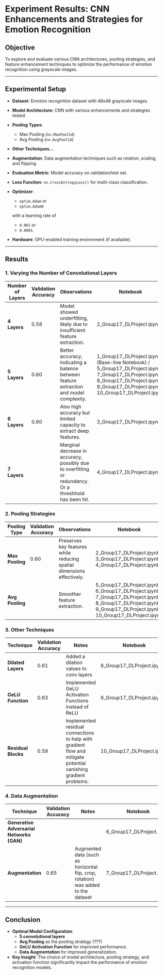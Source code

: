 # Experiment Results: CNN Enhancements and Strategies for Emotion Recognition

## Objective
To explore and evaluate various CNN architectures, pooling strategies, and feature enhancement techniques to optimize the performance of emotion recognition using grayscale images.

---

## Experimental Setup
- **Dataset**: Emotion recognition dataset with 48x48 grayscale images.
- **Model Architecture**: CNN with various enhancements and strategies tested.
- **Pooling Types**:
  - Max Pooling (`nn.MaxPool2d`)
  - Avg Pooling (`nn.AvgPool2d`)
- **Other Techniques...**
- **Augmentation**: Data augmentation techniques such as rotation, scaling, and flipping.
- **Evaluation Metric**: Model accuracy on validation/test set.
- **Loss Function**: `nn.CrossEntropyLoss()` for multi-class classification.
- **Optimizer**: 
  - `optim.Adam` or 
  - `optim.AdamW` 

  with a learning rate of 
  - `0.001` or 
  - `0.0001`.
- **Hardware**: GPU-enabled training environment (if available).

---

## Results

### 1. Varying the Number of Convolutional Layers

| **Number of Layers** | **Validation Accuracy** | **Observations**                                                                                        | **Notebook**                                                                                                                                                                                |
|----------------------|-------------------------|---------------------------------------------------------------------------------------------------------|---------------------------------------------------------------------------------------------------------------------------------------------------------------------------------------------|
| **4 Layers**         | 0.58                    | Model showed underfitting, likely due to insufficient feature extraction.                               | 2_Group17_DLProject.ipynb                                                                                                                                                                   |
| **5 Layers**         | 0.60                    | Better accuracy, indicating a balance between feature extraction and model complexity.                  | 1_Group17_DLProject.ipynb (Base-line Notebook) / 5_Group17_DLProject.ipynb / 7_Group17_DLProject.ipynb / 8_Group17_DLProject.ipynb / 9_Group17_DLProject.ipynb / 10_Group17_DLProject.ipynb |
| **6 Layers**         | 0.60                    | Also high accuracy but limited capacity to extract deep features.                                       | 3_Group17_DLProject.ipynb                                                                                                                                                                   |
| **7 Layers**         |                         | Marginal decrease in accuracy, possibly due to overfitting or redundancy. Or a threshhold has been hit. | 4_Group17_DLProject.ipynb                                                                                                                                                                   |

### 2. Pooling Strategies

| **Pooling Type**           | **Validation Accuracy** | **Observations**                                                                                                                | **Notebook**                                                                                                                                                           |
|----------------------------|-------------------------|---------------------------------------------------------------------------------------------------------------------------------|------------------------------------------------------------------------------------------------------------------------------------------------------------------------|
| **Max Pooling**            | 0.60                    | Preserves key features while reducing spatial dimensions effectively.                                                           | 2_Group17_DLProject.ipynb / 3_Group17_DLProject.ipynb / 4_Group17_DLProject.ipynb                                                                                      |
| **Avg Pooling**            |                         | Smoother feature extraction.                                                                                                    | 5_Group17_DLProject.ipynb / 6_Group17_DLProject.ipynb / 7_Group17_DLProject.ipynb / 8_Group17_DLProject.ipynb / 9_Group17_DLProject.ipynb / 10_Group17_DLProject.ipynb |


### 3. Other Techniques

| **Technique**       | **Validation Accuracy** | **Notes**                                                                                                       | **Notebook**               |
|---------------------|-------------------------|-----------------------------------------------------------------------------------------------------------------|----------------------------|
| **Dilated Layers**  | 0.61                    | Added a dilation values to conv layers                                                                          | 8_Group17_DLProject.ipynb  |
| **GeLU Function**   | 0.63                    | Implemented GeLU Activation Functions instead of ReLU                                                           | 9_Group17_DLProject.ipynb  |
| **Residual Blocks** | 0.59                    | Implemented residual connections to help with gradient flow and mitigate potential vanishing gradient problems. | 10_Group17_DLProject.ipynb |

### 4. Data Augmentation

| **Technique**                             | **Validation Accuracy** | **Notes**                                                                         | **Notebook**              |
|-------------------------------------------|-------------------------|-----------------------------------------------------------------------------------|---------------------------|
| **Generative Adversarial Networks (GAN)** |                         |                                                                                   | 6_Group17_DLProject.ipynb |
| **Augmentation**                          | 0.65                    | Augmented data (such as horizontal flip, crop, rotation) was added to the dataset | 7_Group17_DLProject.ipynb |


---

## Conclusion
- **Optimal Model Configuration**:
    - **5 convolutional layers**
    - **Avg Pooling** as the pooling strategy (???)
    - **GeLU Activation Function** for improved performance.
    - **Data Augmentation** for improved generalization.
- **Key Insight**: The choice of model architecture, pooling strategy, and activation function significantly impact the performance of emotion recognition models.
